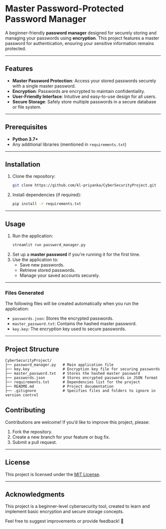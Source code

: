 # Master Password-Protected Password Manager  

A beginner-friendly **password manager** designed for securely storing and managing your passwords using **encryption**. This project features a master password for authentication, ensuring your sensitive information remains protected.  

---
## Features  
- **Master Password Protection**: Access your stored passwords securely with a single master password.  
- **Encryption**: Passwords are encrypted to maintain confidentiality.  
- **User-Friendly Interface**: Intuitive and easy-to-use design for all users.  
- **Secure Storage**: Safely store multiple passwords in a secure database or file system.

---
## Prerequisites  
- **Python 3.7+**  
- Any additional libraries (mentioned in `requirements.txt`)

---
## Installation  
1. Clone the repository:  
   ```bash
   git clone https://github.com/kl-priyanka/CyberSecurityProject.git
2. Install dependencies (if required):  
   ```bash
   pip install -r requirements.txt
   ```  

---

## Usage  
1. Run the application:  
   ```bash
   streamlit run password_manager.py
   ```  
2. Set up a **master password** if you’re running it for the first time.  
3. Use the application to:  
   - Save new passwords.  
   - Retrieve stored passwords.  
   - Manage your saved accounts securely.  

---

### Files Generated
The following files will be created automatically when you run the application:
- `passwords.json`: Stores the encrypted passwords.
- `master_password.txt`: Contains the hashed master password.
- `key.key`: The encryption key used to secure passwords.  

---

## Project Structure  
```
CyberSecurityProject/
├── password_manager.py   # Main application file
├── key.key               # Encryption key file for securing passwords
├── master_password.txt   # Stores the hashed master password
├── passwords.json        # Stores encrypted passwords in JSON format
├── requirements.txt      # Dependencies list for the project
├── README.md             # Project documentation
├── .gitignore            # Specifies files and folders to ignore in version control
```  

## Contributing  
Contributions are welcome! If you’d like to improve this project, please:  
1. Fork the repository.  
2. Create a new branch for your feature or bug fix.  
3. Submit a pull request.  

---

## License  
This project is licensed under the [MIT License](LICENSE).  

---

## Acknowledgments  
This project is a beginner-level cybersecurity tool, created to learn and implement basic encryption and secure storage concepts.  

Feel free to suggest improvements or provide feedback! 🚀  
